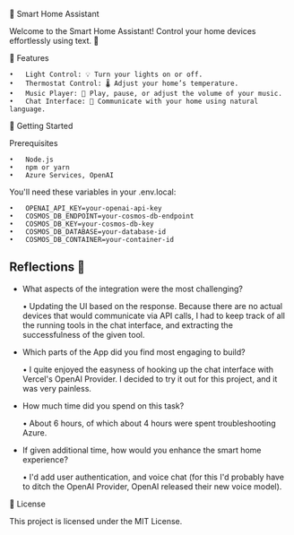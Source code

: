 🌟 Smart Home Assistant

Welcome to the Smart Home Assistant! Control your home devices effortlessly using text. 🎉

🎈 Features

	•	Light Control: 💡 Turn your lights on or off.
	•	Thermostat Control: 🌡️ Adjust your home’s temperature.
	•	Music Player: 🎵 Play, pause, or adjust the volume of your music.
	•	Chat Interface: 💬 Communicate with your home using natural language.

🚀 Getting Started

Prerequisites

	•	Node.js
	•	npm or yarn
	•	Azure Services, OpenAI

 You'll need these variables in your .env.local:
 
	•	OPENAI_API_KEY=your-openai-api-key
	•	COSMOS_DB_ENDPOINT=your-cosmos-db-endpoint
	•	COSMOS_DB_KEY=your-cosmos-db-key
 	•	COSMOS_DB_DATABASE=your-database-id
	•	COSMOS_DB_CONTAINER=your-container-id

## Reflections 🤔
- What aspects of the integration were the most challenging?

	•	Updating the UI based on the response. Because there are no actual devices that would communicate via API calls, I had to keep track of all the running tools in the chat interface, and extracting the successfulness of the given tool.

- Which parts of the App did you find most engaging to build?

	•	I quite enjoyed the easyness of hooking up the chat interface with Vercel's OpenAI Provider. I decided to try it out for this project, and it was very painless.

- How much time did you spend on this task?

	•	About 6 hours, of which about 4 hours were spent troubleshooting Azure.

- If given additional time, how would you enhance the smart home experience?

	•	I'd add user authentication, and voice chat (for this I'd probably have to ditch the OpenAI Provider, OpenAI released their new voice model).
	


📝 License

This project is licensed under the MIT License.
